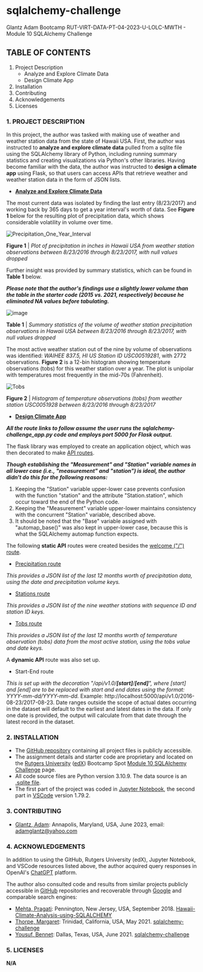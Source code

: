 # sqlalchemy-challenge
Glantz Adam Bootcamp RUT-VIRT-DATA-PT-04-2023-U-LOLC-MWTH - Module 10 SQLAlchemy Challenge

## TABLE OF CONTENTS

1. Project Description
   - Analyze and Explore Climate Data
   - Design Climate App
2. Installation
3. Contributing
4. Acknowledgements
5. Licenses

### 1. PROJECT DESCRIPTION

In this project, the author was tasked with making use of weather and weather station data from the state of Hawaii USA. First, the author was instructed to **analyze and explore climate data** pulled from a sqlite file using the SQLAlchemy library of Python, including running summary statistics and creating visualizations via Python's other libraries. Having become familiar with the data, the author was instructed to **design a climate app** using Flask, so that users can access APIs that retrieve weather and weather station data in the form of JSON lists. 

- [**Analyze and Explore Climate Data**](https://courses.bootcampspot.com/courses/3337/assignments/54000?module_item_id=961336)

The most current data was isolated by finding the last entry (8/23/2017) and working back by 365 days to get a year interval's worth of data. See **Figure 1** below for the resulting plot of precipitation data, which shows considerable volatility in volume over time.

![Precipitation_One_Year_Interval](https://github.com/aglantzrbc/sqlalchemy-challenge/assets/127694342/75d38e23-0307-4104-9c5e-34cf3510294e)

**Figure 1** | *Plot of precipitation in inches in Hawaii USA from weather station observations between 8/23/2016 through 8/23/2017, with null values dropped*

Further insight was provided by summary statistics, which can be found in **Table 1** below.

**_Please note that the author's findings use a slightly lower volume than the table in the starter code (2015 vs. 2021, respectively) because he eliminated NA values before tabulating._**

![image](https://github.com/aglantzrbc/sqlalchemy-challenge/assets/127694342/78cde0e3-5219-47ab-bc96-54eb704e481d)

**Table 1** | *Summary statistics of the volume of weather station precipitation observations in Hawaii USA between 8/23/2016 through 8/23/2017, with null values dropped*

The most active weather station out of the nine by volume of observations was identified: *WAIHEE 837.5, HI US Station ID USC00519281*, with 2772 observations. **Figure 2** is a 12-bin histogram showing temperature observations (tobs) for this weather station over a year. The plot is unipolar with temperatures most frequently in the mid-70s (Fahrenheit).

![Tobs](https://github.com/aglantzrbc/sqlalchemy-challenge/assets/127694342/5c11f138-43c1-4c81-9fa0-b64a2a687561)

**Figure 2** | *Histogram of temperature observations (tobs) from weather station USC0051928 between 8/23/2016 through 8/23/2017*

- [**Design Climate App**](https://courses.bootcampspot.com/courses/3337/assignments/54000?module_item_id=961336)

**_All the route links to follow assume the user runs the sqlalchemy-challenge_app.py code and employs port 5000 for Flask output._**

The flask library was employed to create an application object, which was then decorated to make [API routes](http://localhost:5000/).

**_Though establishing the "Measurement" and "Station" variable names in all lower case (i.e., "measurement" and "station") is ideal, the author didn't do this for the following reasons:_**

1. Keeping the "Station" variable upper-lower case prevents confusion with the function "station" and the attribute "Station.station", which occur toward the end of the Python code.
2. Keeping the "Measurement" variable upper-lower maintains consistency with the concurrent "Station" variable, described above.
3. It should be noted that the "Base" variable assigned with "automap_base()" was also kept in upper-lower case, because this is what the SQLAlchemy automap function expects.

The following **static API** routes were created besides the [welcome ("/") route](http://localhost:5000/).

- [Precipitation route](http://localhost:5000/api/v1.0/precipitation)

*This provides a JSON list of the last 12 months worth of precipitation data, using the date and precipitation volume keys.*

- [Stations route](http://localhost:5000/api/v1.0/stations)

*This provides a JSON list of the nine weather stations with sequence ID and station ID keys.*

- [Tobs route](http://localhost:5000/api/v1.0/tobs)

*This provides a JSON list of the last 12 months worth of temperature observation (tobs) data from the most active station, using the tobs value and date keys.*

A **dynamic API** route was also set up.

- Start-End route

*This is set up with the decoration "/api/v1.0/**[start]**/**[end]**", where [start] and [end] are to be replaced with start and end dates using the format: YYYY-mm-dd/YYYY-mm-dd.* Example: http://localhost:5000/api/v1.0/2016-08-23/2017-08-23. Date ranges outside the scope of actual dates occurring in the dataset will default to the earliest and latest dates in the data.
If only one date is provided, the output will calculate from that date through the latest record in the dataset.

### 2. INSTALLATION

- The [GitHub repository](https://github.com/aglantzrbc/sqlalchemy-challenge) containing all project files is publicly accessible.
- The assignment details and starter code are proprietary and located on the [Rutgers University](https://www.rutgers.edu/) ([edX](https://www.edx.org/)) Bootcamp Spot [Module 10 SQLAlchemy Challenge](https://courses.bootcampspot.com/courses/3337/assignments/54000?module_item_id=961336) page.
- All code source files are Python version 3.10.9. The data source is an [.sqlite file](https://www.sqlite.org/index.html).
- The first part of the project was coded in [Jupyter Notebook](https://jupyter-notebook.readthedocs.io/en/stable/), the second part in [VSCode](https://code.visualstudio.com/) version 1.79.2.

### 3. CONTRIBUTING

- [Glantz, Adam](https://www.linkedin.com/in/adam-glantz/): Annapolis, Maryland, USA, June 2023, email: adamglantz@yahoo.com

### 4. ACKNOWLEDGEMENTS

In addition to using the GitHub, Rutgers University (edX), Jupyter Notebook, and VSCode resources listed above, the author acquired query responses in OpenAI's [ChatGPT](https://chat.openai.com/) platform.

The author also consulted code and results from similar projects publicly accessible in [GitHub](https://github.com/) repositories and recoverable through [Google](https://www.google.com/) and comparable search engines:

- [Mehta, Pragati](https://www.linkedin.com/in/pragati-mehta-%E2%99%95-3b10823/): Pennington, New Jersey, USA, September 2018. [Hawaii-Climate-Analysis-using-SQLALCHEMY](https://github.com/PragatisGitHub/Hawaii-Climate-Analysis-using-SQLALCHEMY)
- [Thorpe, Margaret](https://www.linkedin.com/in/margaret-thorpe-datapm/): Trinidad, California, USA, May 2021. [sqlalchemy-challenge](https://github.com/MThorpester/sqlalchemy-challenge)
- [Yousuf, Bennet](https://www.linkedin.com/in/bennetyousuf/): Dallas, Texas, USA, June 2021. [sqlalchemy-challenge](https://github.com/bennetyousuf/sqlalchemy-challenge)

### 5. LICENSES

**N/A**

